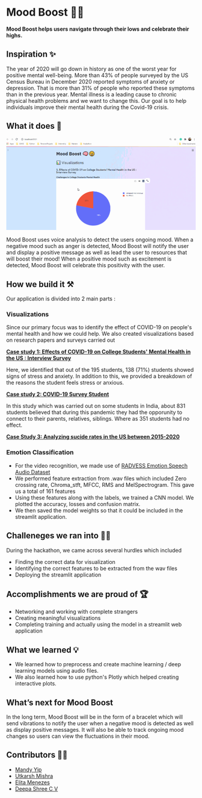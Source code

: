 # Mood Boost 🧠😊

**Mood Boost helps users navigate through their lows and celebrate their highs.**

## Inspiration ✨

The year of 2020 will go down in history as one of the worst year for positive mental well-being. More than 43% of people surveyed by the US Census Bureau in December 2020 reported symptoms of anxiety or depression. That is more than 31% of people who reported these symptoms than in the previous year. Mental illness is a leading cause to chronic physical health problems and we want to change this. Our goal is to help individuals improve their mental health during the Covid-19 crisis.

## What it does 🤔

![Streamlit](assests/Hacklytics.gif)

Mood Boost uses voice analysis to detect the users ongoing mood. When a negative mood such as anger is detected, Mood Boost will notify the user and display a positive message as well as lead the user to resources that will boost their mood! When a positive mood such as excitement is detected, Mood Boost will celebrate this positivity with the user.

## How we build it ⚒️

Our application is divided into 2 main parts : 
### Visualizations
Since our primary focus was to identify the effect of COVID-19 on people's mental health and how we could help. We also created visualizations based on research papers and surveys carried out

**[Case study 1: Effects of COVID-19 on College Students' Mental Health in the US : Interview Survey](https://www.jmir.org/2020/9/e21279/)**

Here, we identified that out of the 195 students, 138 (71%) students showed signs of stress and anxiety. In addition to this, we provided a breakdown of the reasons the student feels stress or anxious.

**[Case study 2: COVID-19 Survey Student](https://www.kaggle.com/kunal28chaturvedi/covid19-and-its-impact-on-students)**

In this study which was carried out on some students in India, about 831 students believed that during this pandemic they had the opporunity to connect to their parents, relatives, siblings. Where as 351 students had no effect.

**[Case Study 3: Analyzing sucide rates in the US between 2015-2020]()**


### Emotion Classification
- For the video recognition, we made use of [RADVESS Emotion Speech Audio Dataset](https://www.kaggle.com/uwrfkaggler/ravdess-emotional-speech-audio)
- We performed feature extraction from .wav files which included Zero crossing rate, Chroma_stft, MFCC, RMS and MelSpectrogram. This gave us a total of 161 features
- Using these features along with the labels, we trained a CNN model. We plotted the accuracy, losses and confusion matrix.
- We then saved the model weights so that it could be included in the streamlit application.

## Challeneges we ran into 🕵️‍♀️
During the hackathon, we came across several hurdles which included
- Finding the correct data for visualization
- Identifying the correct features to be extracted from the wav files
- Deploying the streamlit application
  
## Accomplishments we are proud of 🏆
- Networking and working with complete strangers
- Creating meaningful visualizations
- Completing training and actually using the model in a streamlit web application

## What we learned 💡
- We learned how to preprocess and create machine learning / deep learning models using audio files.
- We also learned how to use python's Plotly which helped creating interactive plots.


## What’s next for Mood Boost 

In the long term, Mood Boost will be in the form of a bracelet which will send vibrations to notify the user when a negative mood is detected as well as display positive messages. It will also be able to track ongoing mood changes so users can view the fluctuations in their mood.

## Contributors 👨‍💻
- [Mandy Yip](https://github.com/mandyckyip)
- [Utkarsh Mishra](https://github.com/utkarsh0702/)
- [Elita Menezes](https://github.com/ELITA04)
- [Deepa Shree C V](https://github.com/Deepa17)
